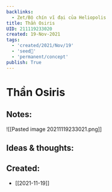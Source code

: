 ```yaml
---
backlinks:
  - Zet/Bộ chín vĩ đại của Heliopolis
title: Thần Osiris
UID: 211119233020
created: 19-Nov-2021
tags:
  - 'created/2021/Nov/19'
  - 'seed🥜'
  - 'permanent/concept'
publish: True
---
```

# Thần Osiris

## Notes:
![[Pasted image 20211119233021.png]]

## Ideas & thoughts:


## Created:
- [[2021-11-19]]
